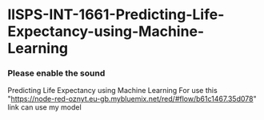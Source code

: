 # llSPS-INT-1661-Predicting-Life-Expectancy-using-Machine-Learning
### Please enable the sound
Predicting Life Expectancy using Machine Learning
For use this "https://node-red-oznyt.eu-gb.mybluemix.net/red/#flow/b61c1467.35d078" link can use my model
